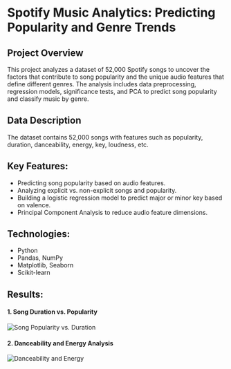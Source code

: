 # Spotify Music Analytics: Predicting Popularity and Genre Trends

## Project Overview
This project analyzes a dataset of 52,000 Spotify songs to uncover the factors that contribute to song popularity and the unique audio features that define different genres. The analysis includes data preprocessing, regression models, significance tests, and PCA to predict song popularity and classify music by genre.

## Data Description 
The dataset contains 52,000 songs with features such as popularity, duration, danceability, energy, key, loudness, etc.

## Key Features:
* Predicting song popularity based on audio features.
* Analyzing explicit vs. non-explicit songs and popularity.
* Building a logistic regression model to predict major or minor key based on valence.
* Principal Component Analysis to reduce audio feature dimensions.

## Technologies:
* Python
* Pandas, NumPy
* Matplotlib, Seaborn
* Scikit-learn

## Results:
#### 1. Song Duration vs. Popularity
![Song Popularity vs. Duration](images/Song_Duration_vs_Popularity.png)

#### 2. Danceability and Energy Analysis
![Danceability and Energy](images/danceability_vs_energy.png)


